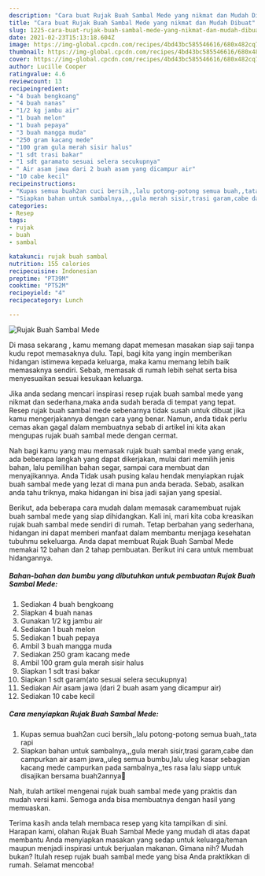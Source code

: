 ```yaml
---
description: "Cara buat Rujak Buah Sambal Mede yang nikmat dan Mudah Dibuat"
title: "Cara buat Rujak Buah Sambal Mede yang nikmat dan Mudah Dibuat"
slug: 1225-cara-buat-rujak-buah-sambal-mede-yang-nikmat-dan-mudah-dibuat
date: 2021-02-23T15:13:18.604Z
image: https://img-global.cpcdn.com/recipes/4bd43bc585546616/680x482cq70/rujak-buah-sambal-mede-foto-resep-utama.jpg
thumbnail: https://img-global.cpcdn.com/recipes/4bd43bc585546616/680x482cq70/rujak-buah-sambal-mede-foto-resep-utama.jpg
cover: https://img-global.cpcdn.com/recipes/4bd43bc585546616/680x482cq70/rujak-buah-sambal-mede-foto-resep-utama.jpg
author: Lucille Cooper
ratingvalue: 4.6
reviewcount: 13
recipeingredient:
- "4 buah bengkoang"
- "4 buah nanas"
- "1/2 kg jambu air"
- "1 buah melon"
- "1 buah pepaya"
- "3 buah mangga muda"
- "250 gram kacang mede"
- "100 gram gula merah sisir halus"
- "1 sdt trasi bakar"
- "1 sdt garamato sesuai selera secukupnya"
- " Air asam jawa dari 2 buah asam yang dicampur air"
- "10 cabe kecil"
recipeinstructions:
- "Kupas semua buah2an cuci bersih,,lalu potong-potong semua buah,,tata rapi"
- "Siapkan bahan untuk sambalnya,,,gula merah sisir,trasi garam,cabe dan campurkan air asam jawa,,uleg semua bumbu,lalu uleg kasar sebagian kacang mede campurkan pada sambalnya,,tes rasa lalu siapp untuk disajikan bersama buah2annya🤗"
categories:
- Resep
tags:
- rujak
- buah
- sambal

katakunci: rujak buah sambal 
nutrition: 155 calories
recipecuisine: Indonesian
preptime: "PT39M"
cooktime: "PT52M"
recipeyield: "4"
recipecategory: Lunch

---
```



![Rujak Buah Sambal Mede](https://img-global.cpcdn.com/recipes/4bd43bc585546616/680x482cq70/rujak-buah-sambal-mede-foto-resep-utama.jpg)

Di masa  sekarang , kamu memang dapat memesan masakan siap saji tanpa kudu repot memasaknya dulu. Tapi, bagi kita yang ingin memberikan hidangan istimewa kepada keluarga, maka kamu memang lebih baik memasaknya sendiri. Sebab, memasak di rumah lebih sehat serta bisa menyesuaikan sesuai kesukaan keluarga.

Jika anda sedang mencari inspirasi resep rujak buah sambal mede yang nikmat dan sederhana,maka anda sudah berada di tempat yang tepat. Resep rujak buah sambal mede  sebenarnya tidak susah untuk dibuat jika kamu mengerjakannya dengan cara yang benar. Namun, anda tidak perlu cemas akan gagal dalam membuatnya 
sebab di artikel ini kita akan mengupas rujak buah sambal mede dengan cermat.  



Nah bagi kamu yang mau memasak rujak buah sambal mede yang enak, ada beberapa langkah yang dapat dikerjakan, mulai dari memilih jenis bahan, lalu pemilihan bahan segar, sampai cara membuat dan menyajikannya. Anda Tidak usah pusing kalau hendak menyiapkan rujak buah sambal mede yang lezat di mana pun anda berada. Sebab, asalkan anda  tahu triknya, maka hidangan ini bisa jadi sajian yang spesial.

Berikut, ada beberapa cara mudah dalam memasak caramembuat rujak buah sambal mede yang siap dihidangkan. Kali ini, mari kita coba kreasikan rujak buah sambal mede sendiri di rumah. Tetap berbahan yang sederhana, hidangan ini dapat memberi manfaat dalam membantu menjaga kesehatan tubuhmu sekeluarga. Anda dapat membuat Rujak Buah Sambal Mede memakai 12 bahan dan 2 tahap pembuatan. Berikut ini cara untuk membuat hidangannya.

<!--inarticleads1-->

##### Bahan-bahan dan bumbu yang dibutuhkan untuk pembuatan Rujak Buah Sambal Mede:

1. Sediakan 4 buah bengkoang
1. Siapkan 4 buah nanas
1. Gunakan 1/2 kg jambu air
1. Sediakan 1 buah melon
1. Sediakan 1 buah pepaya
1. Ambil 3 buah mangga muda
1. Sediakan 250 gram kacang mede
1. Ambil 100 gram gula merah sisir halus
1. Siapkan 1 sdt trasi bakar
1. Siapkan 1 sdt garam(ato sesuai selera secukupnya)
1. Sediakan  Air asam jawa (dari 2 buah asam yang dicampur air)
1. Sediakan 10 cabe kecil




<!--inarticleads2-->

##### Cara menyiapkan Rujak Buah Sambal Mede:

1. Kupas semua buah2an cuci bersih,,lalu potong-potong semua buah,,tata rapi
1. Siapkan bahan untuk sambalnya,,,gula merah sisir,trasi garam,cabe dan campurkan air asam jawa,,uleg semua bumbu,lalu uleg kasar sebagian kacang mede campurkan pada sambalnya,,tes rasa lalu siapp untuk disajikan bersama buah2annya🤗




Nah, itulah artikel mengenai  rujak buah sambal mede  yang praktis dan mudah versi kami. Semoga anda bisa membuatnya dengan hasil yang memuaskan. 

Terima kasih anda telah membaca resep yang kita tampilkan di sini. Harapan kami, olahan  Rujak Buah Sambal Mede yang mudah di atas dapat membantu Anda menyiapkan masakan yang sedap untuk keluarga/teman maupun menjadi inspirasi untuk berjualan makanan. Gimana nih? Mudah bukan? Itulah resep rujak buah sambal mede yang bisa Anda praktikkan di rumah. Selamat mencoba!

